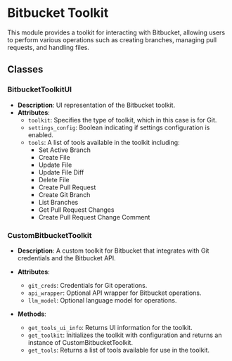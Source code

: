 # Bitbucket Toolkit

This module provides a toolkit for interacting with Bitbucket, allowing users to perform various operations such as creating branches, managing pull requests, and handling files.

## Classes

### BitbucketToolkitUI
- **Description**: UI representation of the Bitbucket toolkit.
- **Attributes**:
  - `toolkit`: Specifies the type of toolkit, which in this case is for Git.
  - `settings_config`: Boolean indicating if settings configuration is enabled.
  - `tools`: A list of tools available in the toolkit including:
    - Set Active Branch
    - Create File
    - Update File
    - Update File Diff
    - Delete File
    - Create Pull Request
    - Create Git Branch
    - List Branches
    - Get Pull Request Changes
    - Create Pull Request Change Comment

### CustomBitbucketToolkit
- **Description**: A custom toolkit for Bitbucket that integrates with Git credentials and the Bitbucket API.
- **Attributes**:
  - `git_creds`: Credentials for Git operations.
  - `api_wrapper`: Optional API wrapper for Bitbucket operations.
  - `llm_model`: Optional language model for operations.

- **Methods**:
  - `get_tools_ui_info`: Returns UI information for the toolkit.
  - `get_toolkit`: Initializes the toolkit with configuration and returns an instance of CustomBitbucketToolkit.
  - `get_tools`: Returns a list of tools available for use in the toolkit.